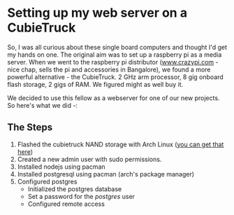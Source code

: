 # Setting up my web server on a CubieTruck
So, I was all curious about these single board computers and thought I'd get my hands on one. The original aim was to set up a raspberry pi as a media server. When we went to the raspberry pi distributor (www.crazypi.com - nice chap, sells the pi and accessories in Bangalore), we found a more powerful alternative - the CubieTruck. 2 GHz arm processor, 8 gig onboard flash storage, 2 gigs of RAM. We figured might as well buy it.

We decided to use this fellow as a webserver for one of our new projects. So here's what we did -:

## The Steps
1. Flashed the cubietruck NAND storage with Arch Linux ([you can get that here](http://dl.cubieboard.org/software/a20-cubietruck/archlinux/ct-arch-v2/))
2. Created a new admin user with sudo permissions.
3. Installed nodejs using pacman
4. Installed postgresql using pacman (arch's package manager)
5. Configured postgres
	* Initialized the postgres database
	* Set a password for the *postgres* user
    * Configured remote access